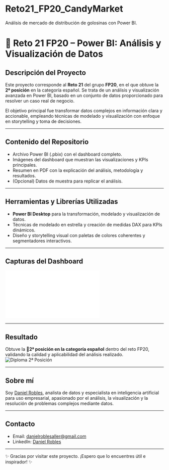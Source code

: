 # Reto21_FP20_CandyMarket
Análisis de mercado de distribución de golosinas  con Power BI.
# 🥈 Reto 21 FP20 – Power BI: Análisis y Visualización de Datos

## Descripción del Proyecto

Este proyecto corresponde al **Reto 21** del grupo **FP20**, en el que obtuve la **2ª posición** en la categoría español. Se trata de un análisis y visualización avanzada en Power BI, basado en un conjunto de datos proporcionado para resolver un caso real de negocio.

El objetivo principal fue transformar datos complejos en información clara y accionable, empleando técnicas de modelado y visualización con enfoque en storytelling y toma de decisiones.

---

## Contenido del Repositorio

- Archivo Power BI (.pbix) con el dashboard completo.
- Imágenes del dashboard que muestran las visualizaciones y KPIs principales.
- Resumen en PDF con la explicación del análisis, metodología y resultados.
- (Opcional) Datos de muestra para replicar el análisis.

---

## Herramientas y Librerías Utilizadas

- **Power BI Desktop** para la transformación, modelado y visualización de datos.
- Técnicas de modelado en estrella y creación de medidas DAX para KPIs dinámicos.
- Diseño y storytelling visual con paletas de colores coherentes y segmentadores interactivos.

---

## Capturas del Dashboard

![Dashboard Principal](Candy_a.pdf)



---

## Resultado

Obtuve la 🥈**2ª posición en la categoría español** dentro del reto FP20, validando la calidad y aplicabilidad del análisis realizado.
![Diploma 2ª Posición](./imágenes/dashboard2.png)

---

## Sobre mí

Soy [Daniel Robles](https://www.linkedin.com/in/danielroblesaller), analista de datos y especialista en inteligencia artificial para uso empresarial, apasionado por el análisis, la visualización y la resolución de problemas complejos mediante datos.

---

## Contacto

- Email: [danielroblesaller@gmail.com](mailto:danielroblesaller@gmail.com)  
- LinkedIn: [Daniel Robles](https://www.linkedin.com/in/danielroblesaller)

---

✨ Gracias por visitar este proyecto. ¡Espero que lo encuentres útil e inspirador! ✨
